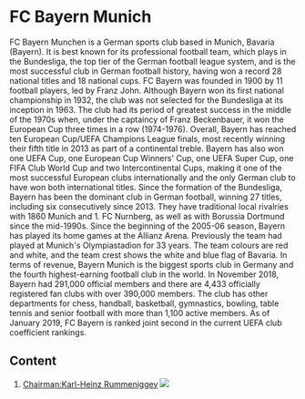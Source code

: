 <h1> FC Bayern Munich </h1>

FC Bayern Munchen is a German sports club based in Munich, Bavaria (Bayern). It is best known for its professional football team, which plays in the Bundesliga, the top tier of the German football league system, and is the most successful club in German football history, having won a record 28 national titles and 18 national cups.
FC Bayern was founded in 1900 by 11 football players, led by Franz John. Although Bayern won its first national championship in 1932, the club was not selected for the Bundesliga at its inception in 1963. The club had its period of greatest success in the middle of the 1970s when, under the captaincy of Franz Beckenbauer, it won the European Cup three times in a row (1974-1976). Overall, Bayern has reached ten European Cup/UEFA Champions League finals, most recently winning their fifth title in 2013 as part of a continental treble. Bayern has also won one UEFA Cup, one European Cup Winners' Cup, one UEFA Super Cup, one FIFA Club World Cup and two Intercontinental Cups, making it one of the most successful European clubs internationally and the only German club to have won both international titles. Since the formation of the Bundesliga, Bayern has been the dominant club in German football, winning 27 titles, including six consecutively since 2013. They have traditional local rivalries with 1860 Munich and 1. FC Nurnberg, as well as with Borussia Dortmund since the mid-1990s.
Since the beginning of the 2005-06 season, Bayern has played its home games at the Allianz Arena. Previously the team had played at Munich's Olympiastadion for 33 years. The team colours are red and white, and the team crest shows the white and blue flag of Bavaria. In terms of revenue, Bayern Munich is the biggest sports club in Germany and the fourth highest-earning football club in the world. In November 2018, Bayern had 291,000 official members and there are 4,433 officially registered fan clubs with over 390,000 members. The club has other departments for chess, handball, basketball, gymnastics, bowling, table tennis and senior football with more than 1,100 active members. As of January 2019, FC Bayern is ranked joint second in the current UEFA club coefficient rankings.

<h2> Content </h2>
<ol>
  <li><a href=" <h3> History</h3>History</li>
<li>Players</li>
<li>Management Team</li>
</ol>

<h3> History</h3>
FC Bayern Munich was founded by members of a Munich gymnastics club (MTV 1879). When a congregation of members of MTV 1879 decided on 27 February 1900 that the footballers of the club would not be allowed to join the German Football Association (DFB), 11 members of the football division left the congregation and on the same evening founded Fusball-Club Bayern Munchen. Within a few months, Bayern achieved high-scoring victories against all local rivals, including a 15–0 win against FC Nordstern, and reached the semi-finals of the 1900-01 South German championship.
The 1980s were a period of off-field turmoil for Bayern, with many changes in personnel and financial problems. On the field, Paul Breitner and Karl-Heinz Rummenigge, termed FC Breitnigge, led the team to Bundesliga titles in 1980 and 1981. Apart from a DFB-Pokal win in 1982, two relatively unsuccessful seasons followed, after which Breitner retired and former coach Udo Lattek returned. Bayern won the DFB-Pokal in 1984 and went on to win five Bundesliga championships in six seasons, including a double in 1986. European success, however, was elusive during the decade; Bayern managed to claim the runners-up spot in the European Cup in 1982 and 1987.
The 2001-02 season began with a win in the Intercontinental Cup.Prior to the start of the 2005–06 season, Bayern moved from the Olympiastadion to the new Allianz Arena, which the club shares with 1860 Munich. On the field, their performance in 2006-07 was erratic. Trailing in the league and having lost to Alemannia Aachen in the cup yet again, coach Magath was sacked shortly after the winter break.
In the 2010-11 season, Bayern were eliminated in the first round of the Champions League knockout phase by Inter Milan on the away goals rule and finished third in the Bundesliga.[48] Van Gaal was fired by Bayern in April 2011. In the 2011-12 season, Heynckes returned to coach Bayern for a second permanent spell but the team was to end the season without a trophy for the second season running. In the 2012-13 season, Bayern won the 2012 DFL-Supercup 2–1 against rivals Borussia Dortmund.Bayern finished the 2017-18 season as Bundesliga champions for the sixth consecutive season, finishing 21 points ahead of second-place Schalke 04. Heynckes retired from professional football, aged 73.
After it became clear that Heynckes would not continue as head coach, the club began a long and extensive search for a replacement. On 1 July 2018, the former Bayern Munich player Niko Kovac was officially confirmed as the next head coach, signing a three-year deal.

<h3> Players </h3>
|Number|Name|
|----|----|
|1|Manuel Neuer|
|4|Niklas Sule|
|5|Mats Hummels|
|6|Thiago|
|7|Franck Ribery|
|8|Javi Martinez|
|9|Robert Lewandowski|
|10|Arjen Robben|
|11|James Rodriguez|
|13|Rafinha|
|17|Jerome Boateng|
|18|Leon Goretzka|
|19|Alphonso Davies|
|20|Jeong Woo-yeong|
|22|Serge Gnabry|
|24|Corentin Tolisso|
|25|Thomas Muller|
|26|Sven Ulreich|
|27|David Alaba|
|29|Kingsley Coman|
|32|Joshua Kimmich|
|35|Renato Sanches|
|36|Christian Fruchtl|


<h3> Management Team </h3>
President FC Bayern Munich and chairman of the board:[Uli Hoenes](https://en.wikipedia.org/wiki/Uli_Hoene%C3%9F)
<img data-v-545549d3="" data-v-df0ebec6="" src="https://graph.baidu.com/resource/1043533440c9074c12ecd01553046379.jpg" class="graph-img-opacity">

Chairman:[Karl-Heinz Rummeniggev](https://en.wikipedia.org/wiki/Karl-Heinz_Rummenigge)
<img data-v-545549d3="" data-v-df0ebec6="" src="https://graph.baidu.com/resource/1017eb9383ff1f4e874f401553046405.jpg" class="graph-img-opacity">

